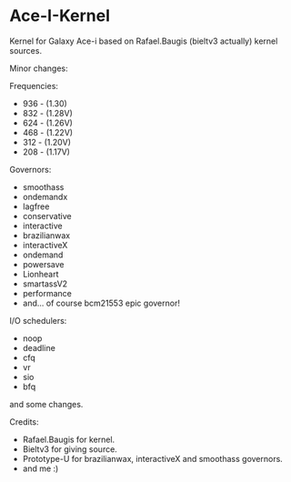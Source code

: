 Ace-I-Kernel
============

Kernel for Galaxy Ace-i based on Rafael.Baugis (bieltv3 actually) kernel sources.

Minor changes:

Frequencies:
- 936 - (1.30)
- 832 - (1.28V)
- 624 - (1.26V)
- 468 - (1.22V)
- 312 - (1.20V)
- 208 - (1.17V)

Governors:
- smoothass
- ondemandx
- lagfree
- conservative
- interactive
- brazilianwax
- interactiveX
- ondemand
- powersave
- Lionheart
- smartassV2
- performance
- and... of course bcm21553 epic governor!

I/O schedulers:
- noop
- deadline
- cfq
- vr
- sio
- bfq

and some changes.

Credits:
- Rafael.Baugis for kernel.
- Bieltv3 for giving source.
- Prototype-U for brazilianwax, interactiveX and smoothass governors.
- and me :)
